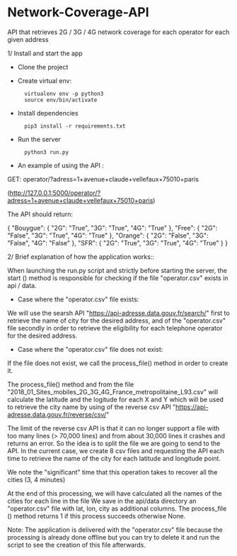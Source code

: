 # Network-Coverage-API
 API that retrieves 2G / 3G / 4G network coverage for each operator for each given address

1/ Install and start the app

- Clone the project 

- Create virtual env:

		virtualenv env -p python3
		source env/bin/activate

- Install dependencies

		pip3 install -r requirements.txt

- Run the server

		python3 run.py

- An example of using the API :

GET: operator/?adress=1+avenue+claude+vellefaux+75010+paris

(http://127.0.0.1:5000/operator/?adress=1+avenue+claude+vellefaux+75010+paris)

The API should return:

{
  "Bouygue": {
    "2G": "True", 
    "3G": "True", 
    "4G": "True"
  }, 
  "Free": {
    "2G": "False", 
    "3G": "True", 
    "4G": "True"
  }, 
  "Orange": {
    "2G": "False", 
    "3G": "False", 
    "4G": "False"
  }, 
  "SFR": {
    "2G": "True", 
    "3G": "True", 
    "4G": "True"
  }
}


2/ Brief explanation of how the application works::

When launching the run.py script and strictly before starting the server, the start () method
is responsible for checking if the file "operator.csv" exists in api / data.

- Case where the "operator.csv" file exists:

We will use the searsh API "https://api-adresse.data.gouv.fr/search/" first to retrieve the name
of city for the desired address, and of the "operator.csv" file secondly in order to retrieve the
eligibility for each telephone operator for the desired address.
 
- Case where the "operator.csv" file does not exist:
  
If the file does not exist, we call the process_file() method in order to create it.

The process_file() method and from the file "2018_01_Sites_mobiles_2G_3G_4G_France_metropolitaine_L93.csv"
will calculate the latitude and the logitude for each X and Y which will be used to retrieve the city name by using
of the reverse csv API "https://api-adresse.data.gouv.fr/reverse/csv/"

The limit of the reverse csv API is that it can no longer support a file with too many lines (> 70,000 lines)
and from about 30,000 lines it crashes and returns an error.
So the idea is to split the file we are going to send to the API. In the current case, we create 8 csv files 
and requesting the API each time to retrieve the name of the city for each latitude and longitude point.

We note the "significant" time that this operation takes to recover all the cities (3, 4 minutes)

At the end of this processing, we will have calculated all the names of the cities for each line in the file
We save in the api/data directory an "operator.csv" file with lat, lon, city as additional columns.
The process_file () method returns 1 if this process succeeds otherwise None.

Note: The application is delivered with the "operator.csv" file because the processing is already done offline
but you can try to delete it and run the script to see the creation of this file afterwards.

